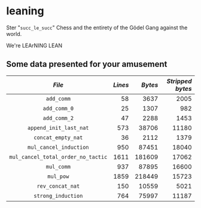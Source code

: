 # leaning

Ster "`succ_le_succ`" Chess and the entirety of the Gödel Gang against the
world.

We're LEArNING LEAN

## Some data presented for your amusement

| *File*                                | *Lines* | *Bytes* | *Stripped bytes* |
|:-------------------------------------:| -------:| -------:| ---------------: |
|              `add_comm`               |      58 |    3637 |             2005 |
|             `add_comm_0`              |      25 |    1307 |              982 |
|             `add_comm_2`              |      47 |    2288 |             1453 |
|        `append_init_last_nat`         |     573 |   38706 |            11180 |
|          `concat_empty_nat`           |      36 |    2112 |             1379 |
|        `mul_cancel_induction`         |     950 |   87451 |            18040 |
|  `mul_cancel_total_order_no_tactic`   |    1611 |  181609 |            17062 |
|              `mul_comm`               |     937 |   87895 |            16600 |
|               `mul_pow`               |    1859 |  218449 |            15723 |
|           `rev_concat_nat`            |     150 |   10559 |             5021 |
|          `strong_induction`           |     764 |   75997 |            11187 |
